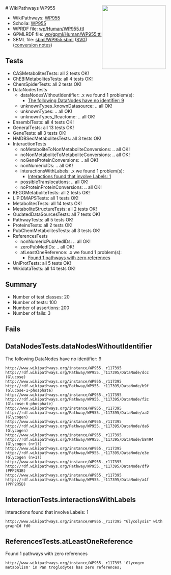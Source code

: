 <img style="float: right; width: 200px" src="../logo.png" />
# WikiPathways WP955

* WikiPathways: [WP955](https://identifiers.org/wikipathways:WP955)
* Scholia: [WP955](https://scholia.toolforge.org/wikipathways/WP955)
* WPRDF file: [wp/Human/WP955.ttl](../wp/Human/WP955.ttl)
* GPMLRDF file: [wp/gpml/Human/WP955.ttl](../wp/gpml/Human/WP955.ttl)
* SBML file: [sbml/WP955.sbml](../sbml/WP955.sbml) ([SVG](../sbml/WP955.svg)) ([conversion notes](../sbml/WP955.txt))

## Tests
* CASMetabolitesTests: all 2 tests OK!
* ChEBIMetabolitesTests: all 4 tests OK!
* ChemSpiderTests: all 2 tests OK!
* DataNodesTests
    * dataNodesWithoutIdentifier: .x we found 1 problem(s):
        * [The following DataNodes have no identifier: 9](#d2d32fa8)
    * unknownTypes_knownDatasource: .. all OK!
    * unknownTypes: .. all OK!
    * unknownTypes_Reactome: .. all OK!
* EnsemblTests: all 4 tests OK!
* GeneralTests: all 13 tests OK!
* GeneTests: all 3 tests OK!
* HMDBSecMetabolitesTests: all 3 tests OK!
* InteractionTests
    * noMetaboliteToNonMetaboliteConversions: .. all OK!
    * noNonMetaboliteToMetaboliteConversions: .. all OK!
    * noGeneProteinConversions: .. all OK!
    * nonNumericIDs: .. all OK!
    * interactionsWithLabels: .x we found 1 problem(s):
        * [Interactions found that involve Labels: 1](#630d2678)
    * possibleTranslocations: .. all OK!
    * noProteinProteinConversions: .. all OK!
* KEGGMetaboliteTests: all 2 tests OK!
* LIPIDMAPSTests: all 1 tests OK!
* MetabolitesTests: all 14 tests OK!
* MetaboliteStructureTests: all 2 tests OK!
* OudatedDataSourcesTests: all 7 tests OK!
* PathwayTests: all 5 tests OK!
* ProteinsTests: all 2 tests OK!
* PubChemMetabolitesTests: all 3 tests OK!
* ReferencesTests
    * nonNumericPubMedIDs: .. all OK!
    * zeroPubMedIDs: .. all OK!
    * atLeastOneReference: .x we found 1 problem(s):
        * [Found 1 pathways with zero references](#35eb778e)
* UniProtTests: all 5 tests OK!
* WikidataTests: all 14 tests OK!


## Summary

* Number of test classes: 20
* Number of tests: 100
* Number of assertions: 200
* Number of fails: 3

## Fails

<a name="d2d32fa8" />

## DataNodesTests.dataNodesWithoutIdentifier

The following DataNodes have no identifier: 9
```
http://www.wikipathways.org/instance/WP955._r117395 http://rdf.wikipathways.org/Pathway/WP955._r117395/DataNode/dcc (Glucose)
http://www.wikipathways.org/instance/WP955._r117395 http://rdf.wikipathways.org/Pathway/WP955._r117395/DataNode/b9f (Glucose-1-phosphate)
http://www.wikipathways.org/instance/WP955._r117395 http://rdf.wikipathways.org/Pathway/WP955._r117395/DataNode/f2c (Glucose-6-phosphate)
http://www.wikipathways.org/instance/WP955._r117395 http://rdf.wikipathways.org/Pathway/WP955._r117395/DataNode/aa2 (Glycogen)
http://www.wikipathways.org/instance/WP955._r117395 http://rdf.wikipathways.org/Pathway/WP955._r117395/DataNode/da6 (Glycogen)
http://www.wikipathways.org/instance/WP955._r117395 http://rdf.wikipathways.org/Pathway/WP955._r117395/DataNode/b8494 (Glycogen (n+1))
http://www.wikipathways.org/instance/WP955._r117395 http://rdf.wikipathways.org/Pathway/WP955._r117395/DataNode/e3e (Glycogen (n+1))
http://www.wikipathways.org/instance/WP955._r117395 http://rdf.wikipathways.org/Pathway/WP955._r117395/DataNode/df9 (PPP2R3B)
http://www.wikipathways.org/instance/WP955._r117395 http://rdf.wikipathways.org/Pathway/WP955._r117395/DataNode/a4f (PPP2R5B)
```

<a name="630d2678" />

## InteractionTests.interactionsWithLabels

Interactions found that involve Labels: 1
```
http://www.wikipathways.org/instance/WP955._r117395 "Glycolysis" with graphId fd0
```

<a name="35eb778e" />

## ReferencesTests.atLeastOneReference

Found 1 pathways with zero references
```
http://www.wikipathways.org/instance/WP955._r117395 'Glycogen metabolism' in Pan troglodytes has zero references; 
```

